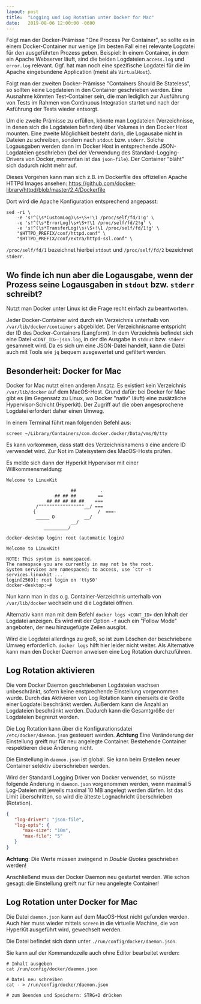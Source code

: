 ```yaml
---
layout: post
title:  "Logging und Log Rotation unter Docker for Mac"
date:   2019-08-06 12:00:00 -0600
---
```


Folgt man der Docker-Prämisse "One Process Per Container", so sollte es in einem Docker-Container nur wenige (im besten Fall eine)
relevante Logdatei für den ausgeführten Prozess geben. Beispiel: In einem Container, in dem ein Apache Webserver läuft, sind die 
beiden Logdateien `access.log` und `error.log` relevant. Ggf. hat man noch eine spezifische Logdatei für die im Apache eingebundene
Application (meist als `VirtualHost`).

Folgt man der zweiten Docker-Prämisse "Containers Should Be Stateless", so sollten keine Logdateien in den Container geschrieben werden.
Eine Ausnahme könnten Test-Container sein, die man lediglich zur Ausführung von Tests im Rahmen von Continuous Integration startet
und nach der Asführung der Tests wieder entsorgt.

Um die zweite Prämisse zu erfüllen, könnte man Logdateien (Verzeichnisse, in denen sich die Logdateien befinden) über Volumes in
den Docker Host mounten. Eine zweite Möglichkeit besteht darin, die Logausabe nicht in Dateien zu schreiben, sondern nach `stdout` bzw.
`stderr`. Solche Logausgaben werden dann im Docker Host in entsprechende JSON-Logdateien geschrieben (bei der Verwendung des 
Standard-Logging-Drivers von Docker, momentan ist das `json-file`). Der Container "bläht" sich dadurch nicht mehr auf.

Dieses Vorgehen kann man sich z.B. im Dockerfile des offiziellen Apache HTTPd Images ansehen: https://github.com/docker-library/httpd/blob/master/2.4/Dockerfile

Dort wird die Apache Konfiguration entsprechend angepasst:

```
sed -ri \
	-e 's!^(\s*CustomLog)\s+\S+!\1 /proc/self/fd/1!g' \
	-e 's!^(\s*ErrorLog)\s+\S+!\1 /proc/self/fd/2!g' \
	-e 's!^(\s*TransferLog)\s+\S+!\1 /proc/self/fd/1!g' \
	"$HTTPD_PREFIX/conf/httpd.conf" \
	"$HTTPD_PREFIX/conf/extra/httpd-ssl.conf" \
```

`/proc/self/fd/1` bezeichnet hierbei `stdout` und `/proc/self/fd/2` bezeichnet `stderr`.

## Wo finde ich nun aber die Logausgabe, wenn der Prozess seine Logausgaben in `stdout` bzw. `stderr` schreibt?

Nutzt man Docker unter Linux ist die Frage recht einfach zu beantworten.

Jeder Docker-Container wird durch ein Verzeichnis unterhalb von `/var/lib/docker/containers` abgebildet. Der Verzeichnisname
entspricht der ID des Docker-Containers (Langform). In dem Verzeichnis befindet sich eine Datei `<CONT_ID>-json.log`, in
der die Ausgabe in `stdout` bzw. `stderr` gesammelt wird. Da es sich um eine JSON-Datei handelt, kann die Datei auch mit Tools
wie `jq` bequem ausgewertet und gefiltert werden.

## Besonderheit: Docker for Mac

Docker for Mac nutzt einen anderen Ansatz. Es existiert kein Verzeichnis `/var/lib/docker` auf dem MacOS-Host. Grund dafür: 
bei Docker for Mac gibt es (im Gegensatz zu Linux, wo Docker "nativ" läuft) eine zusätzliche Hypervisor-Schicht (Hyperkit).
Der Zugriff auf die oben angesprochene Logdatei erfordert daher einen Umweg.

In einem Terminal führt man folgenden Befehl aus:

```
screen ~/Library/Containers/com.docker.docker/Data/vms/0/tty
```

Es kann vorkommen, dass statt des Verzeichnisnamens `0` eine andere ID verwendet wird. Zur Not im Dateisystem des MacOS-Hosts prüfen.

Es melde sich dann der Hyperkit Hypervisor mit einer Willkommensmeldung:
```
Welcome to LinuxKit

                        ##         .
                  ## ## ##        ==
               ## ## ## ## ##    ===
           /"""""""""""""""""__/ ===
          {                       /  ===-
           _____ O           __/
                        __/
              _________/

docker-desktop login: root (automatic login)

Welcome to LinuxKit!

NOTE: This system is namespaced.
The namespace you are currently in may not be the root.
System services are namespaced; to access, use `ctr -n services.linuxkit ...`
login[2569]: root login on 'ttyS0'
docker-desktop:~# 
```

Nun kann man in das o.g. Container-Verzeichnis unterhalb von `/var/lib/docker` wechseln und die Logdatei öffnen.

Alternativ kann man mit dem Befehl `docker logs <CONT_ID>` den Inhalt der Logdatei anzeigen. Es wird mit der Option `-f`
auch ein "Follow Mode" angeboten, der neu hinzugefügte Zeilen ausgibt.

Wird die Logdatei allerdings zu groß, so ist zum Löschen der beschriebene Umweg erforderlich. `docker logs` hilft hier leider
nicht weiter. Als Alternative kann man den Docker Daemon anweisen eine Log Rotation durchzuführen.

## Log Rotation aktivieren

Die vom Docker Daemon geschriebenen Logdateien wachsen unbeschränkt, sofern keine enstprechende Einstellung vorgenommen wurde.
Durch das Aktivieren von Log Rotation kann einerseits die Größe einer Logdatei beschränkt werden. Außerdem kann die Anzahl an
Logdateien beschränkt werden. Dadurch kann die Gesamtgröße der Logdateien begrenzt werden.

Die Log Rotation kann über die Konfigurationsdatei `/etc/docker/daemon.json` gesteuert werden. **Achtung** Eine Veränderung
der Einstellung greift nur für neu angelegte Container. Bestehende Container respektieren diese Änderung nicht.

Die Einstellung in `daemon.json` ist global. Sie kann beim Erstellen neuer Container selektiv überschrieben werden.

Wird der Standard Logging Driver von Docker verwendet, so müsste folgende Änderung in `daemon.json` vorgenommen werden,
wenn maximal 5 Log-Dateien mit jeweils maximal 10 MB angelegt werden dürfen. Ist das Limit überschritten, so wird die
älteste Lognachricht überschrieben (Rotation).

```json
{
   "log-driver": "json-file",
   "log-opts": {
      "max-size": "10m",
      "max-file": "5"
   }
}
```

**Achtung**: Die Werte müssen zwingend in *Double Quotes* geschrieben werden!

Anschließend muss der Docker Daemon neu gestartet werden. Wie schon gesagt: die Einstellung greift nur für neu angelegte Container!

## Log Rotation unter Docker for Mac

Die Datei `daemon.json` kann auf dem MacOS-Host nicht gefunden werden. Auch hier muss wieder mittels `screen` in die virtuelle
Machine, die von HyperKit ausgeführt wird, gewechselt werden.

Die Datei befindet sich dann unter `./run/config/docker/daemon.json`.

Sie kann auf der Kommandozeile auch ohne Editor bearbeitet werden:

```
# Inhalt ausgeben
cat /run/config/docker/daemon.json

# Datei neu schreiben
cat - > /run/config/docker/daemon.json

# zum Beenden und Speichern: STRG+D drücken
```
